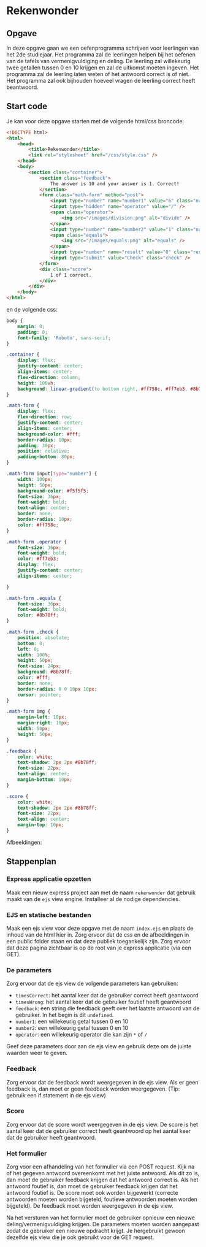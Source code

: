 # Rekenwonder

## Opgave

In deze opgave gaan we een oefenprogramma schrijven voor leerlingen van het 2de studiejaar. Het programma zal de leerlingen helpen bij het oefenen van de tafels van vermenigvuldiging en deling. De leerling zal willekeurig twee getallen tussen 0 en 10 krijgen en zal de uitkomst moeten ingeven. Het programma zal de leerling laten weten of het antwoord correct is of niet. Het programma zal ook bijhouden hoeveel vragen de leerling correct heeft beantwoord.

## Start code

Je kan voor deze opgave starten met de volgende html/css broncode:

```html
<!DOCTYPE html>
<html>
    <head>
        <title>Rekenwonder</title>
        <link rel="stylesheet" href="/css/style.css" />
    </head>
    <body>
        <section class="container">
            <section class="feedback">
                The answer is 10 and your answer is 1. Correct!
            </section>
            <form class="math-form" method="post">
                <input type="number" name="number1" value="6" class="num1" readonly />
                <input type="hidden" name="operator" value="/" />
                <span class="operator">
                    <img src="/images/division.png" alt="divide" />
                </span>
                <input type="number" name="number2" value="1" class="num1" readonly />
                <span class="equals">
                    <img src="/images/equals.png" alt="equals" />
                </span>
                <input type="number" name="result" value="0" class="result" />
                <input type="submit" value="Check" class="check" />
            </form>
            <div class="score">
                1 of 1 correct.
            </div>
        </div>
    </body>
</html>
```

en de volgende css:

```css
body {
    margin: 0;
    padding: 0;
    font-family: 'Roboto', sans-serif;
}

.container {
    display: flex;
    justify-content: center;
    align-items: center;
    flex-direction: column;
    height: 100vh;
    background: linear-gradient(to bottom right, #ff758c, #ff7eb3, #8b78ff);
}

.math-form {
    display: flex;
    flex-direction: row;
    justify-content: center;
    align-items: center;
    background-color: #fff;
    border-radius: 10px;
    padding: 30px;
    position: relative;
    padding-bottom: 80px;
}

.math-form input[type="number"] {
    width: 100px;
    height: 50px;
    background-color: #f5f5f5;
    font-size: 36px;
    font-weight: bold;
    text-align: center;
    border: none;
    border-radius: 10px;
    color: #ff758c;
}

.math-form .operator {
    font-size: 36px;
    font-weight: bold;
    color: #ff7eb3;
    display: flex;
    justify-content: center;
    align-items: center;

}

.math-form .equals {
    font-size: 36px;
    font-weight: bold;
    color: #8b78ff;
}

.math-form .check {
    position: absolute; 
    bottom: 0;
    left: 0;
    width: 100%;
    height: 50px;
    font-size: 24px;
    background: #8b78ff;
    color: #fff;
    border: none;
    border-radius: 0 0 10px 10px;
    cursor: pointer;
}

.math-form img {
    margin-left: 10px;
    margin-right: 10px;
    width: 50px;
    height: 50px;
}

.feedback {
    color: white;
    text-shadow: 2px 2px #8b78ff;
    font-size: 22px;
    text-align: center;
    margin-bottom: 10px;
}

.score {
    color: white;
    text-shadow: 2px 2px #8b78ff;
    font-size: 22px;
    text-align: center;
    margin-top: 10px;
}
```

Afbeeldingen:

## Stappenplan

### Express applicatie opzetten

Maak een nieuw express project aan met de naam `rekenwonder` dat gebruik maakt van de `ejs` view engine. Installeer al de nodige dependencies.

### EJS en statische bestanden

Maak een ejs view voor deze opgave met de naam `index.ejs` en plaats de inhoud van de html hier in. Zorg ervoor dat de css en de afbeeldingen in een public folder staan en dat deze publiek toegankelijk zijn. Zorg ervoor dat deze pagina zichtbaar is op de root van je express applicatie (via een GET).

### De parameters

Zorg ervoor dat de ejs view de volgende parameters kan gebruiken:
- `timesCorrect`: het aantal keer dat de gebruiker correct heeft geantwoord
- `timesWrong`: het aantal keer dat de gebruiker foutief heeft geantwoord
- `feedback`: een string die feedback geeft over het laatste antwoord van de gebruiker. In het begin is dit `undefined`.
- `number1`: een willekeurig getal tussen 0 en 10
- `number2`: een willekeurig getal tussen 0 en 10
- `operator`: een willekeurig operator die kan zijn `*` of `/`

Geef deze parameters door aan de ejs view en gebruik deze om de juiste waarden weer te geven. 

### Feedback

Zorg ervoor dat de feedback wordt weergegeven in de ejs view. Als er geen feedback is, dan moet er geen feedback worden weergegeven. (Tip: gebruik een if statement in de ejs view)

### Score

Zorg ervoor dat de score wordt weergegeven in de ejs view. De score is het aantal keer dat de gebruiker correct heeft geantwoord op het aantal keer dat de gebruiker heeft geantwoord. 

### Het formulier

Zorg voor een afhandeling van het formulier via een POST request. Kijk na of het gegeven antwoord overeenkomt met het juiste antwoord. Als dit zo is, dan moet de gebruiker feedback krijgen dat het antwoord correct is. Als het antwoord foutief is, dan moet de gebruiker feedback krijgen dat het antwoord foutief is. De score moet ook worden bijgewerkt (correcte antwoorden moeten worden bijgeteld, foutieve antwoorden moeten worden bijgeteld). De feedback moet worden weergegeven in de ejs view. 

Na het versturen van het formulier moet de gebruiker opnieuw een nieuwe deling/vermenigvuldiging krijgen. De parameters moeten worden aangepast zodat de gebruiker een nieuwe opdracht krijgt. Je hergebruikt gewoon dezelfde ejs view die je ook gebruikt voor de GET request.
